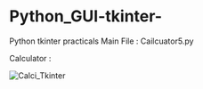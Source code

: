 # Python_GUI-tkinter-

Python tkinter practicals
Main File : Cailcuator5.py


Calculator : 

  ![Calci_Tkinter](https://github.com/Atharva321/Python_GUI-tkinter-/assets/44301928/628a7f41-4a9c-4e3c-b652-224dd84d283a)
